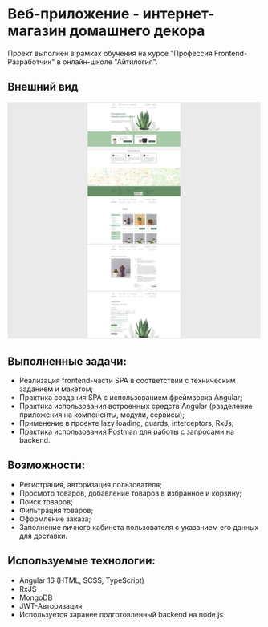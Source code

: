 # Веб-приложение - интернет-магазин домашнего декора

Проект выполнен в рамках обучения на курсе "Профессия Frontend-Разработчик" в онлайн-школе "Айтилогия".

## Внешний вид

![project-screen](project_image.jpg)

## Выполненные задачи:
- Реализация frontend-части SPA в соответствии с техническим заданием и макетом;
- Практика создания SPA с использованием фреймворка Angular;
- Практика использования встроенных средств Angular (разделение приложения на компоненты, модули, сервисы);
- Применение в проекте lazy loading, guards, interceptors, RxJs;
- Практика использования Postman для работы с запросами на backend.

## Возможности:
* Регистрация, авторизация пользователя;
* Просмотр товаров, добавление товаров в избранное и корзину;
* Поиск товаров;
* Фильтрация товаров;
* Оформление заказа;
* Заполнение личного кабинета пользователя с указанием его данных для доставки.

## Используемые технологии:
* Angular 16 (HTML, SCSS, TypeScript)
* RxJS
* MongoDB
* JWT-Авторизация
* Используется заранее подготовленный backend на node.js